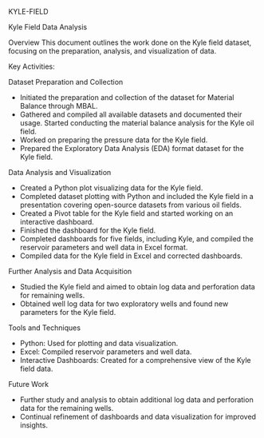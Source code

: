 KYLE-FIELD

Kyle Field Data Analysis

Overview
This document outlines the work done on the Kyle field dataset, focusing on the preparation, analysis, and visualization of data.

Key Activities:

Dataset Preparation and Collection
- Initiated the preparation and collection of the dataset for Material Balance through MBAL.
- Gathered and compiled all available datasets and documented their usage. Started conducting the material balance analysis for the Kyle oil field.
- Worked on preparing the pressure data for the Kyle field.
- Prepared the Exploratory Data Analysis (EDA) format dataset for the Kyle field.
  
Data Analysis and Visualization
- Created a Python plot visualizing data for the Kyle field.
- Completed dataset plotting with Python and included the Kyle field in a presentation covering open-source datasets from various oil fields.
- Created a Pivot table for the Kyle field and started working on an interactive dashboard.
- Finished the dashboard for the Kyle field.
- Completed dashboards for five fields, including Kyle, and compiled the reservoir parameters and well data in Excel format.
- Compiled data for the Kyle field in Excel and corrected dashboards.
  
Further Analysis and Data Acquisition
- Studied the Kyle field and aimed to obtain log data and perforation data for remaining wells.
- Obtained well log data for two exploratory wells and found new parameters for the Kyle field.
  
Tools and Techniques
- Python: Used for plotting and data visualization.
- Excel: Compiled reservoir parameters and well data.
- Interactive Dashboards: Created for a comprehensive view of the Kyle field data.

Future Work
- Further study and analysis to obtain additional log data and perforation data for the remaining wells.
- Continual refinement of dashboards and data visualization for improved insights.
